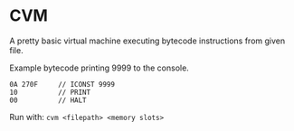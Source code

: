 # CVM
A pretty basic virtual machine executing bytecode instructions from given file.

Example bytecode printing 9999 to the console.
```
0A 270F     // ICONST 9999
10          // PRINT
00          // HALT
```

Run with: 
`cvm <filepath> <memory slots>`